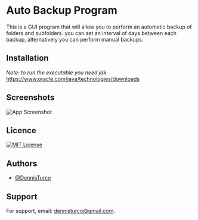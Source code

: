 
# Auto Backup Program

This is a GUI program that will allow you to perform an automatic backup of folders and subfolders.
you can set an interval of days between each backup, alternatively you can perform manual backups.

## Installation
*Note: to run the executable you need jdk*: https://www.oracle.com/java/technologies/downloads 
## Screenshots

![App Screenshot](https://via.placeholder.com/468x300?text=App+Screenshot+Here)


## Licence

[![MIT License](https://img.shields.io/badge/License-MIT-green.svg)](https://choosealicense.com/licenses/mit/)

## Authors

- [@DennisTurco](https://www.github.com/DennisTurco)


## Support

For support, email: dennisturco@gmail.com.
